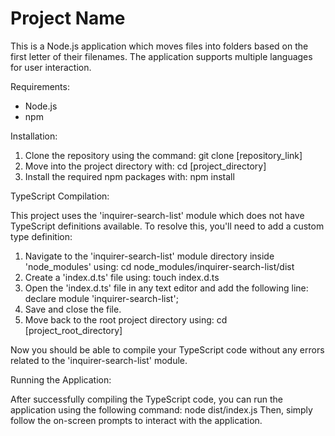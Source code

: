 # Project Name

This is a Node.js application which moves files into folders based on the first letter of their filenames. The application supports multiple languages for user interaction.

Requirements:

- Node.js
- npm

Installation:

1. Clone the repository using the command: git clone [repository_link]
2. Move into the project directory with: cd [project_directory]
3. Install the required npm packages with: npm install

TypeScript Compilation:

This project uses the 'inquirer-search-list' module which does not have TypeScript definitions available. To resolve this, you'll need to add a custom type definition:

1. Navigate to the 'inquirer-search-list' module directory inside 'node_modules' using: cd node_modules/inquirer-search-list/dist
2. Create a 'index.d.ts' file using: touch index.d.ts
3. Open the 'index.d.ts' file in any text editor and add the following line: declare module 'inquirer-search-list';
4. Save and close the file.
5. Move back to the root project directory using: cd [project_root_directory]

Now you should be able to compile your TypeScript code without any errors related to the 'inquirer-search-list' module.

Running the Application:

After successfully compiling the TypeScript code, you can run the application using the following command: node dist/index.js
Then, simply follow the on-screen prompts to interact with the application.
